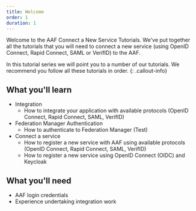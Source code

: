 ```yaml
---
title: Welcome
order: 1
duration: 1
---
```


Welcome to the AAF Connect a New Service Tutorials. We've put together all the tutorials that you will need to connect a new service (using OpenID Connect, Rapid Connect, SAML or VerifID) to the AAF.

In this tutorial series we will point you to a number of our tutorials. We recommend you follow all these tutorials in order.
{: .callout-info}

## What you'll learn
- Integration
  - How to integrate your application with available protocols (OpenID Connect, Rapid Connect, SAML, VerifID)
- Federation Manager Authentication
  - How to authenticate to Federation Manager (Test)
- Connect a service
  - How to register a new service with AAF using available protocols (OpenID Connect, Rapid Connect, SAML, VerifID)
  - How to register a new service using OpenID Connect (OIDC) and Keycloak

## What you'll need
- AAF login credentials
- Experience undertaking integration work